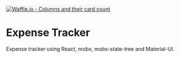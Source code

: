 [![Waffle.io - Columns and their card count](https://badge.waffle.io/indrajeet183/react-mobx-expense.svg?columns=all)](https://waffle.io/indrajeet183/react-mobx-expense)

# Expense Tracker

Expense tracker using React, mobx, mobx-state-tree and Material-UI.
